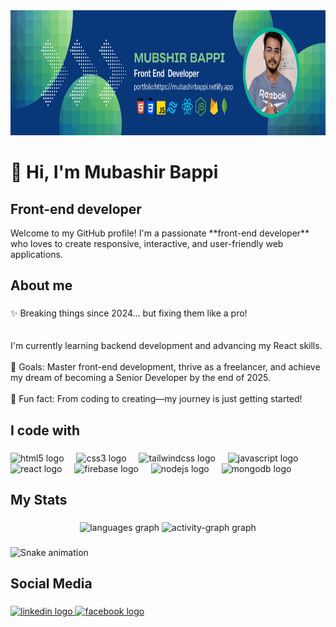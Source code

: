<div align="center">
  <img height="200" src="https://github.com/mubashirbappi5/mubashirbappi5/blob/main/Blue%2C%20Green%2C%20and%20White%20Modern%20Tech%20Web%20Developer%20LinkedIn%20Banner%20(2).png"  />
</div>

###

<h1 align="left">👋 Hi, I'm Mubashir Bappi</h1>
<h2 align="left">Front-end developer</h2>


<p align="left">Welcome to my GitHub profile! I'm a passionate **front-end developer** who loves to create responsive, interactive, and user-friendly web applications.</p>

###

<h2 align="left">About me</h2>

###

<p align="left">✨ Breaking things since 2024... but fixing them like a pro!<br><br><br>I'm currently learning backend development and advancing my React skills.<br><br>🎯 Goals: Master front-end development, thrive as a freelancer, and achieve my dream of becoming a Senior Developer by the end of 2025.<br><br>🎲 Fun fact: From coding to creating—my journey is just getting started!</p>

###

<h2 align="left">I code with</h2>

###

<div align="left">
  <img src="https://cdn.jsdelivr.net/gh/devicons/devicon/icons/html5/html5-original.svg" height="40" alt="html5 logo"  />
  <img width="12" />
  <img src="https://cdn.jsdelivr.net/gh/devicons/devicon/icons/css3/css3-original.svg" height="40" alt="css3 logo"  />
  <img width="12" />
  <img src="https://cdn.jsdelivr.net/gh/devicons/devicon/icons/tailwindcss/tailwindcss-original-wordmark.svg" height="40" alt="tailwindcss logo"  />
  <img width="12" />
  <img src="https://cdn.jsdelivr.net/gh/devicons/devicon/icons/javascript/javascript-original.svg" height="40" alt="javascript logo"  />
  <img width="12" />
  <img src="https://cdn.jsdelivr.net/gh/devicons/devicon/icons/react/react-original.svg" height="40" alt="react logo"  />
  <img width="12" />
  <img src="https://cdn.jsdelivr.net/gh/devicons/devicon/icons/firebase/firebase-plain.svg" height="40" alt="firebase logo"  />
  <img width="12" />
  <img src="https://cdn.jsdelivr.net/gh/devicons/devicon/icons/nodejs/nodejs-original.svg" height="40" alt="nodejs logo"  />
  <img width="12" />
  <img src="https://cdn.jsdelivr.net/gh/devicons/devicon/icons/mongodb/mongodb-original.svg" height="40" alt="mongodb logo"  />
</div>

###

<h2 align="left">My Stats</h2>

###

<div align="center">
  <img src="https://github-readme-stats.vercel.app/api/top-langs?username=mubashirbappi5&locale=en&hide_title=false&layout=compact&card_width=320&langs_count=5&theme=dracula&hide_border=false&order=2" height="150" alt="languages graph"  />
  <img src="https://github-readme-activity-graph.vercel.app/graph?username=mubashirbappi5&radius=16&theme=react&area=true&order=5" height="300" alt="activity-graph graph"  />
</div>

###

<img src="https://raw.githubusercontent.com/mubashirbappi5/mubashirbappi5/output/snake.svg" alt="Snake animation" />

###

<h2 align="left">Social Media</h2>

###

<div align="left">
  <a href="https://www.linkedin.com/in/mubashir-bappi-developer/" target="_blank">
    <img src="https://raw.githubusercontent.com/maurodesouza/profile-readme-generator/master/src/assets/icons/social/linkedin/default.svg" width="52" height="40" alt="linkedin logo"  />
  </a>
  <a href="https://web.facebook.com/mubashirbappi/" target="_blank">
    <img src="https://raw.githubusercontent.com/maurodesouza/profile-readme-generator/master/src/assets/icons/social/facebook/default.svg" width="52" height="40" alt="facebook logo"  />
  </a>
</div>

###
